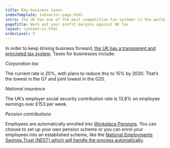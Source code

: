 ```yaml
---
title: Key business taxes
indexTemplate: subsector-page.html
intro: The UK has one of the most competitive tax systems in the world - check out how the rates and regulations can work for you.
pageTitle: Work out your profit margins against UK tax
layout: content-us.html
orderLevel: 5
---
```


In order to keep driving business forward, [the UK has a transparent and principled tax system](https://www.gov.uk/government/publications/why-overseas-companies-should-set-up-in-the-uk/why-overseas-companies-should-set-up-in-the-uk#tax-in-the-uk). Taxes for businesses include:

*Corporation tax*

The current rate is 20%, with plans to reduce this to 15% by 2020. That’s the lowest in the G7 and joint lowest in the G20.

*National insurance*

The UK’s employer social security contribution rate is 13.8% on employee earnings over £153 per week. 

*Pension contributions*

Employees are automatically enrolled into [Workplace Pensions](https://www.gov.uk/workplace-pensions/about-workplace-pensions). You can choose to set up your own pension scheme or you can enrol your employees into an established scheme, like the [National Employments Savings Trust (NEST) which will handle the process automatically](http://www.nestpensions.org.uk/schemeweb/NestWeb/public/employers/contents/what-employers-need-to-do.html). 